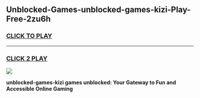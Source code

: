 
## Unblocked-Games-unblocked-games-kizi-Play-Free-2zu6h
<h3>
<a href="https://premium76.site?title=unblocked-games-kizi&ref=09A">CLICK TO PLAY</a></h3>
<hr>

<h3>
<a href="https://premium76.site?title=unblocked-games-kizi&ref=09A">CLICK 2 PLAY</a>
  
</h3>

<a href="https://premium76.site?title=unblocked-games-kizi&ref=09A"><img src="https://clearcache.store/games.png"></a>


**unblocked-games-kizi games unblocked: Your Gateway to Fun and Accessible Online Gaming**
